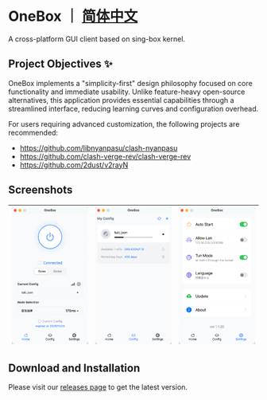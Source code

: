 # OneBox ｜ [简体中文](./README_CN.md)



A cross-platform GUI client based on sing-box kernel.

## Project Objectives ✨

OneBox implements a "simplicity-first" design philosophy focused on core functionality and immediate usability. Unlike feature-heavy open-source alternatives, this application provides essential capabilities through a streamlined interface, reducing learning curves and configuration overhead.

For users requiring advanced customization, the following projects are recommended:

- https://github.com/libnyanpasu/clash-nyanpasu
- https://github.com/clash-verge-rev/clash-verge-rev
- https://github.com/2dust/v2rayN


## Screenshots

|![Home](./docs/image/en/Home.png)|![Config](./docs/image/en/Config.png)|![Settings](./docs/image/en/Settings.png)|
|:---:|:---:|:---:|

## Download and Installation

Please visit our [releases page](https://github.com/OneOhCloud/OneBox/releases) to get the latest version.